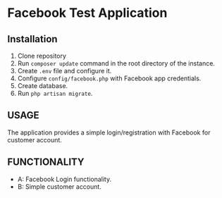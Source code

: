 # Facebook Test Application
## Installation
1. Clone repository
2. Run `composer update` command in the root directory of the instance.
3. Create `.env` file and configure it.
4. Configure `config/facebook.php` with Facebook app credentials.
4. Create database.
5. Run `php artisan migrate`.

## USAGE
The application provides a simple login/registration with Facebook for customer account.
 
## FUNCTIONALITY
* A: Facebook Login functionality.
* B: Simple customer account.